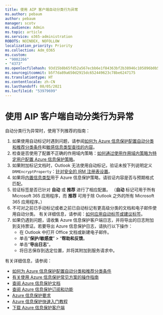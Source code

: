 ```yaml
---
title: 使用 AIP 客户端自动分类行为异常
ms.author: pebaum
author: pebaum
manager: scotv
ms.audience: Admin
ms.topic: article
ms.service: o365-administration
ROBOTS: NOINDEX, NOFOLLOW
localization_priority: Priority
ms.collection: Adm_O365
ms.custom:
- "9002266"
- "4373"
ms.openlocfilehash: 93d15b8b65fd52a567ecbb6e1f84363bf2b38946c105896b0b5ef41e49d16ea9
ms.sourcegitcommit: b5f7da89a650d2915dc652449623c78be6247175
ms.translationtype: HT
ms.contentlocale: zh-CN
ms.lasthandoff: 08/05/2021
ms.locfileid: "53979699"
---
```

# <a name="automatic-classification-not-behaving-as-expected-with-the-aip-client"></a>使用 AIP 客户端自动分类行为异常

自动分类行为异常时，使用下列推荐的指南：

1. 如果使用自动标记时遇到问题，请参阅[如何为 Azure 信息保护配置自动分类和推荐分类条件](https://docs.microsoft.com/azure/information-protection/configure-policy-classification)和[敏感信息类型查找的内容](https://docs.microsoft.com/microsoft-365/compliance/sensitive-information-type-entity-definitions)。
2. 检查是否使用了配置不正确的作用域内策略：[如何通过使用作用域内策略为特定用户配置 Azure 信息保护策略](https://docs.microsoft.com/azure/information-protection/configure-policy-scope)。
3. 如果附加标记文档时，Outlook 无法使用自动标记，验证未按下列说明定义 `DRMEncryptProperty`：[针对安全的 IRM 注册表设置](https://docs.microsoft.com/deployoffice/security/protect-sensitive-messages-and-documents-by-using-irm-in-office#office-2016-irm-registry-key-options)。
4. 如果将[内置信息类型](https://support.office.com/article/What-the-sensitive-information-types-look-for-fd505979-76be-4d9f-b459-abef3fc9e86b)用于 Azure 信息保护策略，请验证内容是否与预期格式匹配。
5. 验证标签是否已针对 **自动** 或 **推荐** 进行了相应配置。 （**自动** 标记可用于所有 Microsoft 365 应用程序，而 **推荐** 可用于除 Outlook 之外的所有 Microsoft 365 应用程序。）
6. 不可对之前已手动标记或者之前已自动标记有更高级分类的文档和电子邮件使用自动分类。  有关详细信息，请参阅：[如何应用自动标签或建议标签](https://docs.microsoft.com/azure/information-protection/configure-policy-classification#how-automatic-or-recommended-labels-are-applied)。
7. 如果仍遇到问题，请收集 Azure 信息保护客户端日志，并将导出的日志附加到支持票证。若要导出 Azure 信息保护日志，请执行以下操作：
    - 在 Outlook 中打开 Office 文档或新建电子邮件。
    - 单击“**保护/敏感度**” > “**帮助和反馈**。
    - 单击“**导出日志**”。
    - 将日志保存到选定位置，并将其附加到服务请求中。

有关详细信息，请参阅：

- [如何为 Azure 信息保护配置自动分类和推荐分类条件](https://docs.microsoft.com/azure/information-protection/configure-policy-classification)
- [有关使用 Azure 信息保护常见方案的操作指南](https://docs.microsoft.com/azure/information-protection/how-to-guides)
- [查阅 Azure 信息保护文档](https://docs.microsoft.com/azure/information-protection/what-is-information-protection)
- [查阅 Azure 信息保护订阅和功能](https://azure.microsoft.com/pricing/details/information-protection)
- [Azure 信息保护要求](https://docs.microsoft.com/azure/information-protection/get-started/requirements)
- [Azure 信息保护快速入门教程](https://docs.microsoft.com/azure/information-protection/get-started/infoprotect-quick-start-tutorial)
- [下载 Azure 信息保护客户端](https://www.microsoft.com/download/details.aspx?id=53018)
